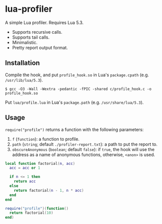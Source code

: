 # lua-profiler
A simple Lua profiler. Requires Lua 5.3.

* Supports recursive calls.
* Supports tail calls.
* Minimalistic.
* Pretty report output format.

## Installation
Compile the hook, and put `profile_hook.so` in Lua's `package.cpath`
(e.g. `/usr/lib/lua/5.3`).

```
$ gcc -O3 -Wall -Wextra -pedantic -fPIC -shared c/profile_hook.c -o profile_hook.so
```

Put `lua/profile.lua` in Lua's `package.path` (e.g. `/usr/share/lua/5.3`).

## Usage
`require("profile")` returns a function with the following parameters:

1. `f` (`function`): a function to profile.
2. `path` (`string`; default `./profiler-report.txt`): a path to put
   the report to.
3. `obscureAnonymous` (`boolean`; default `false`): if `true`, the hook will
   use the address as a name of anonymous functions, otherwise, `<anon>`
   is used.

```lua
local function factorial(n, acc)
  acc = acc or 1

  if n <= 1 then
    return acc
  else
    return factorial(n - 1, n * acc)
  end
end

require("profile")(function()
  return factorial(10)
end)
```
